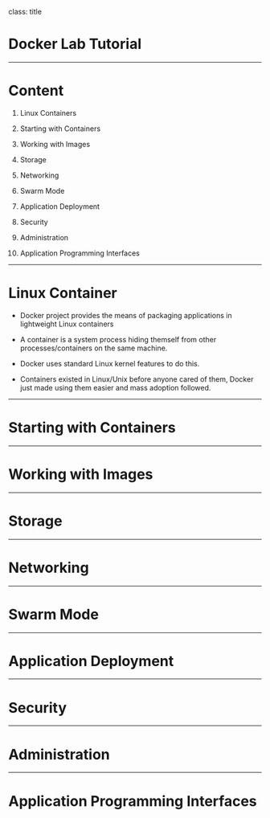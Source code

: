 class: title

# Docker Lab Tutorial

---
# Content

1. Linux Containers

2. Starting with Containers

3. Working with Images

4. Storage

5. Networking

6. Swarm Mode

7. Application Deployment

8. Security

9. Administration

10. Application Programming Interfaces

---
# Linux Container

- Docker project provides the means of packaging applications in lightweight Linux containers

- A container is a system process hiding themself from other processes/containers on the same machine.

- Docker uses standard Linux kernel features to do this.

- Containers existed in Linux/Unix before anyone cared of them, Docker just made using them easier and mass adoption followed.
---

# Starting with Containers

---

# Working with Images

---

# Storage

---

# Networking

---

# Swarm Mode

---

# Application Deployment

---

# Security

---

# Administration

---

# Application Programming Interfaces















